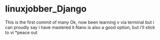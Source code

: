 # linuxjobber_Django
This is the first commit of many
Ok, now been learning v via terminal but i can proudly say i have mastered it 
Nano is also a good option, but i'll stick to vi *peace out  
